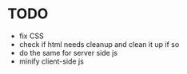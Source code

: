 TODO
===

* fix CSS
* check if html needs cleanup and clean it up if so
* do the same for server side js
* minify client-side js
